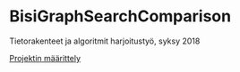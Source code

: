 # BisiGraphSearchComparison
Tietorakenteet ja algoritmit harjoitustyö, syksy 2018

[Projektin määrittely](https://github.com/obisi/BisiGraphSearchComparison/blob/master/dokumentaatio/viikkoraportti1.md)
